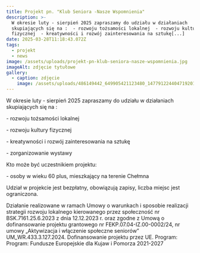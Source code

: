 ```yaml
---
title: Projekt pn. "Klub Seniora -Nasze Wspomnienia"
description: >-
  W okresie luty - sierpień 2025 zapraszamy do udziału w działaniach
  skupiających się na :  - rozwoju tożsamości lokalnej  - rozwoju kultury
  fizycznej  - kreatywności i rozwój zainteresowania na sztukę[...]
date: 2025-03-28T11:18:43.072Z
tags:
  - projekt
  - news
image: /assets/uploads/projekt-pn-klub-seniora-nasze-wspomnienia.jpg
imageAlt: zdjęcie tytułowe
gallery:
  - caption: zdjęcie
    image: /assets/uploads/486149442_649905421123480_1477912244047192010_n.jpg
---
```

W okresie luty - sierpień 2025 zapraszamy do udziału w działaniach skupiających się na :

\- rozwoju  tożsamości lokalnej

\- rozwoju kultury fizycznej

\- kreatywności i rozwój zainteresowania na sztukę

\- zorganizowanie wystawy

Kto może być uczestnikiem projektu:

\- osoby w wieku 60 plus, mieszkający na terenie Chełmna

Udział w projekcie jest bezpłatny, obowiązują zapisy, liczba miejsc jest ograniczona.



Działanie realizowane w ramach Umowy o warunkach i sposobie realizacji strategii rozwoju lokalnego kierowanego przez społeczność nr BSK.7161.25.6.2023 z dnia 12.12.2023 r. oraz zgodne z Umową o dofinansowanie projektu grantowego nr FEKP.07.04-IZ.00-0002/24, nr umowy „Aktywizacja i włączenie społeczne seniorów” UM_WR.433.3.127.2024. Dofinansowanie projektu przez UE. Program: Program: Fundusze Europejskie dla Kujaw i Pomorza 2021-2027

